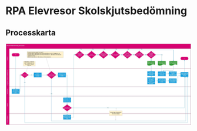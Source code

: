 # RPA Elevresor Skolskjutsbedömning
## Processkarta
![Processkarta för Elevresor Skolskjutsbedömning](Data/ProcesskartaElevresor.jpg "Processkarta")